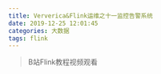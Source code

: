 ```yaml
---
title: Ververica&Flink运维之十一监控告警系统
date: 2019-12-25 12:01:45
categories: 大数据
tags: flink
---
```


> B站Flink教程视频观看

<!-- more -->

